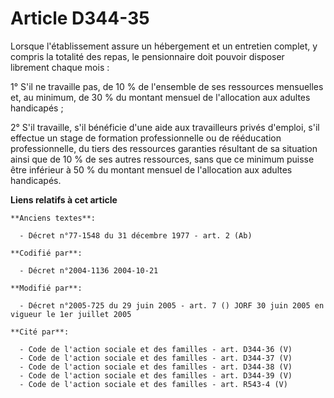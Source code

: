# Article D344-35

Lorsque l'établissement assure un hébergement et un entretien complet, y compris la totalité des repas, le pensionnaire doit
pouvoir disposer librement chaque mois :

1° S'il ne travaille pas, de 10 % de l'ensemble de ses ressources mensuelles et, au minimum, de 30 % du montant mensuel de
l'allocation aux adultes handicapés ;

2° S'il travaille, s'il bénéficie d'une aide aux travailleurs privés d'emploi, s'il effectue un stage de formation
professionnelle ou de rééducation professionnelle, du tiers des ressources garanties résultant de sa situation ainsi que de
10 % de ses autres ressources, sans que ce minimum puisse être inférieur à 50 % du montant mensuel de l'allocation aux
adultes handicapés.

**Liens relatifs à cet article**

	**Anciens textes**:

	  - Décret n°77-1548 du 31 décembre 1977 - art. 2 (Ab)

	**Codifié par**:

	  - Décret n°2004-1136 2004-10-21

	**Modifié par**:

	  - Décret n°2005-725 du 29 juin 2005 - art. 7 () JORF 30 juin 2005 en vigueur le 1er juillet 2005

	**Cité par**:

	  - Code de l'action sociale et des familles - art. D344-36 (V)
	  - Code de l'action sociale et des familles - art. D344-37 (V)
	  - Code de l'action sociale et des familles - art. D344-38 (V)
	  - Code de l'action sociale et des familles - art. D344-39 (V)
	  - Code de l'action sociale et des familles - art. R543-4 (V)
